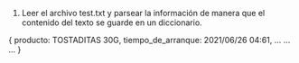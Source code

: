 1. Leer el archivo test.txt y parsear la información de manera que el contenido del texto se guarde en un diccionario.

{
    producto: TOSTADITAS 30G,
    tiempo_de_arranque: 2021/06/26   04:61,
    ...
    ...
    ...
}